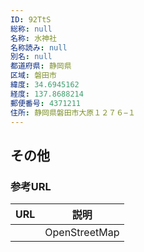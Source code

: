 ```yaml
---
ID: 92TtS
総称: null
名称: 水神社
名称読み: null
別名: null
都道府県: 静岡県
区域: 磐田市
緯度: 34.6945162
経度: 137.8688214
郵便番号: 4371211
住所: 静岡県磐田市大原１２７６−１
---
```


## その他

### 参考URL

| URL | 説明          |
| --- | ------------- |
|     | OpenStreetMap |
